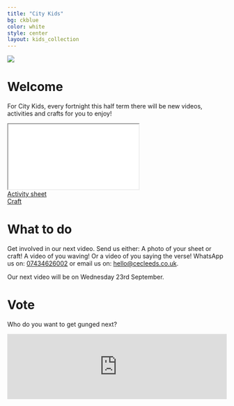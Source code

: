 ```yaml
---
title: "City Kids"
bg: ckblue
color: white
style: center
layout: kids_collection
---
```



<div class="divmax-width ckimage">
  <img src="{{ 'img/citykids/City_Kids_banner.png' | relative_url }}">
</div>

# Welcome
For City Kids, every fortnight this half term there will be new videos, activities and crafts for you to enjoy!

<div class="icontain"><iframe title="The title of the video" src="//www.youtube-nocookie.com/embed/xmNWZW8BGLs" allowfullscreen></iframe></div>

  <div class="row btnlinks">
    <div class="col s12 m6 btnlink">
      <a class="waves-effect waves-light btn-large light-blue lighten-2" href="{{ 'assets/pdfs/Activity_Sheet_1.pdf' | relative_url }}">Activity sheet</a>
    </div>
    <div class="col s12 m6 btnlink">
      <a class="waves-effect waves-light btn-large light-blue lighten-2" href="{{ 'assets/pdfs/Craft_1-Paper_Boat.pdf' | relative_url }}">Craft</a>
    </div>
  </div>


# What to do
Get involved in our next video. Send us either: A photo of your sheet or craft! A video of you waving! Or a video of you saying the verse! WhatsApp us on: [07434626002](07434626002) or email us on: <a href="mailto:hello@cecleeds@@co.uk" onmouseover="this.href=this.href.replace('@@','.')">hello@cecleeds.co.uk</a>.

Our next video will be on Wednesday 23rd September.


# Vote
Who do you want to get gunged next?

<div class="video-container"><iframe src="https://docs.google.com/forms/d/e/1FAIpQLSduaEU59Huyx3mruf0yOD-csC7wYwy6RIrXD6409Nuj0z8V0A/viewform?embedded=true" width="100%" frameborder="0" marginheight="0" marginwidth="0">Loading…</iframe></div>
